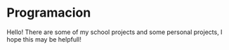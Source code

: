 # Programacion
Hello! There are some of my school projects and some personal projects, I hope this may be helpfull!
